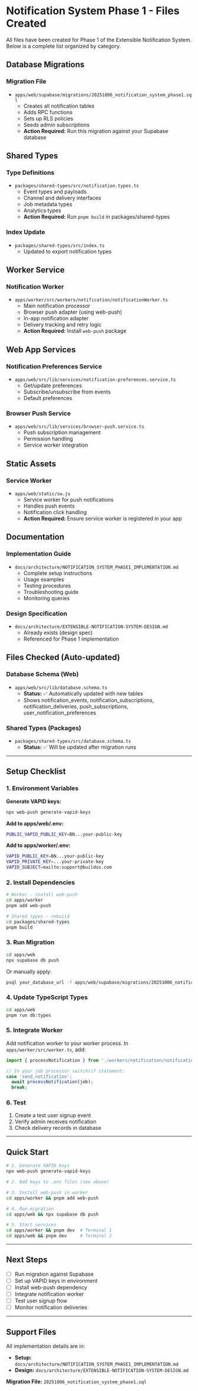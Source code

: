 # Notification System Phase 1 - Files Created

All files have been created for Phase 1 of the Extensible Notification System. Below is a complete list organized by category.

## Database Migrations

### Migration File

- `apps/web/supabase/migrations/20251006_notification_system_phase1.sql`
  - Creates all notification tables
  - Adds RPC functions
  - Sets up RLS policies
  - Seeds admin subscriptions
  - **Action Required:** Run this migration against your Supabase database

## Shared Types

### Type Definitions

- `packages/shared-types/src/notification.types.ts`
  - Event types and payloads
  - Channel and delivery interfaces
  - Job metadata types
  - Analytics types
  - **Action Required:** Run `pnpm build` in packages/shared-types

### Index Update

- `packages/shared-types/src/index.ts`
  - Updated to export notification types

## Worker Service

### Notification Worker

- `apps/worker/src/workers/notification/notificationWorker.ts`
  - Main notification processor
  - Browser push adapter (using web-push)
  - In-app notification adapter
  - Delivery tracking and retry logic
  - **Action Required:** Install `web-push` package

## Web App Services

### Notification Preferences Service

- `apps/web/src/lib/services/notification-preferences.service.ts`
  - Get/update preferences
  - Subscribe/unsubscribe from events
  - Default preferences

### Browser Push Service

- `apps/web/src/lib/services/browser-push.service.ts`
  - Push subscription management
  - Permission handling
  - Service worker integration

## Static Assets

### Service Worker

- `apps/web/static/sw.js`
  - Service worker for push notifications
  - Handles push events
  - Notification click handling
  - **Action Required:** Ensure service worker is registered in your app

## Documentation

### Implementation Guide

- `docs/architecture/NOTIFICATION_SYSTEM_PHASE1_IMPLEMENTATION.md`
  - Complete setup instructions
  - Usage examples
  - Testing procedures
  - Troubleshooting guide
  - Monitoring queries

### Design Specification

- `docs/architecture/EXTENSIBLE-NOTIFICATION-SYSTEM-DESIGN.md`
  - Already exists (design spec)
  - Referenced for Phase 1 implementation

## Files Checked (Auto-updated)

### Database Schema (Web)

- `apps/web/src/lib/database.schema.ts`
  - **Status:** ✅ Automatically updated with new tables
  - Shows notification_events, notification_subscriptions, notification_deliveries, push_subscriptions, user_notification_preferences

### Shared Types (Packages)

- `packages/shared-types/src/database.schema.ts`
  - **Status:** ✅ Will be updated after migration runs

---

## Setup Checklist

### 1. Environment Variables

**Generate VAPID keys:**

```bash
npx web-push generate-vapid-keys
```

**Add to apps/web/.env:**

```bash
PUBLIC_VAPID_PUBLIC_KEY=BN...your-public-key
```

**Add to apps/worker/.env:**

```bash
VAPID_PUBLIC_KEY=BN...your-public-key
VAPID_PRIVATE_KEY=...your-private-key
VAPID_SUBJECT=mailto:support@buildos.com
```

### 2. Install Dependencies

```bash
# Worker - install web-push
cd apps/worker
pnpm add web-push

# Shared types - rebuild
cd packages/shared-types
pnpm build
```

### 3. Run Migration

```bash
cd apps/web
npx supabase db push
```

Or manually apply:

```bash
psql your_database_url -f apps/web/supabase/migrations/20251006_notification_system_phase1.sql
```

### 4. Update TypeScript Types

```bash
cd apps/web
pnpm run db:types
```

### 5. Integrate Worker

Add notification worker to your worker process. In `apps/worker/src/worker.ts`, add:

```typescript
import { processNotification } from './workers/notification/notificationWorker.js';

// In your job processor switch/if statement:
case 'send_notification':
  await processNotification(job);
  break;
```

### 6. Test

1. Create a test user signup event
2. Verify admin receives notification
3. Check delivery records in database

---

## Quick Start

```bash
# 1. Generate VAPID keys
npx web-push generate-vapid-keys

# 2. Add keys to .env files (see above)

# 3. Install web-push in worker
cd apps/worker && pnpm add web-push

# 4. Run migration
cd apps/web && npx supabase db push

# 5. Start services
cd apps/worker && pnpm dev  # Terminal 1
cd apps/web && pnpm dev     # Terminal 2
```

---

## Next Steps

- [ ] Run migration against Supabase
- [ ] Set up VAPID keys in environment
- [ ] Install web-push dependency
- [ ] Integrate notification worker
- [ ] Test user signup flow
- [ ] Monitor notification deliveries

---

## Support Files

All implementation details are in:

- **Setup:** `docs/architecture/NOTIFICATION_SYSTEM_PHASE1_IMPLEMENTATION.md`
- **Design:** `docs/architecture/EXTENSIBLE-NOTIFICATION-SYSTEM-DESIGN.md`

**Migration File:** `20251006_notification_system_phase1.sql`
